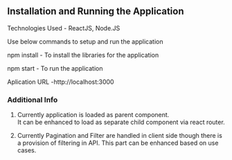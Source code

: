 ## Installation and Running the Application

Technologies Used - ReactJS, Node.JS

Use below commands to setup and run the application

npm install - To install the libraries for the application

npm start - To run the application

Aplication URL -http://localhost:3000

### Additional Info

1. Currently application is loaded as parent component.  
   It can be enhanced to load as separate child component via react router.

2. Currently Pagination and Filter are handled in client side though there is a provision of filtering in API. This part can be enhanced based on use cases.
